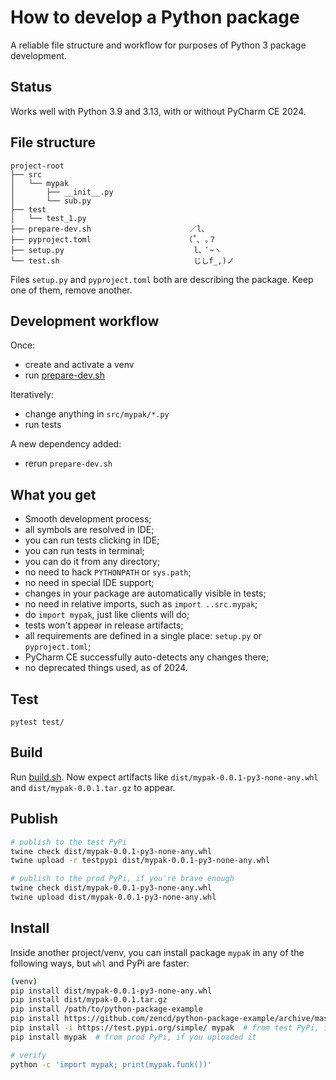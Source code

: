 # How to develop a Python package

A reliable file structure and workflow for purposes of Python 3 package development.

## Status

Works well with Python 3.9 and 3.13, with or without PyCharm CE 2024.

## File structure

    project-root
    ├── src
    │   └── mypak
    │       ├── __init__.py
    │       └── sub.py
    ├── test
    │   └── test_1.py
    ├── prepare-dev.sh                      ／l、
    ├── pyproject.toml                     （˚､ ｡７
    ├── setup.py                             l、ﾞ~ヽ
    └── test.sh                              じしf_,)ノ

Files `setup.py` and `pyproject.toml` both are describing the package.
Keep one of them, remove another.

## Development workflow

Once:
- create and activate a venv
- run [prepare-dev.sh](prepare-dev.sh)

Iteratively:
- change anything in `src/mypak/*.py`
- run tests

A new dependency added:
- rerun `prepare-dev.sh`

## What you get

- Smooth development process;
- all symbols are resolved in IDE;
- you can run tests clicking in IDE;
- you can run tests in terminal;
- you can do it from any directory;
- no need to hack `PYTHONPATH` or `sys.path`;
- no need in special IDE support;
- changes in your package are automatically visible in tests;
- no need in relative imports, such as `import ..src.mypak`;
- do `import mypak`, just like clients will do;
- tests won't appear in release artifacts;
- all requirements are defined in a single place: `setup.py` or `pyproject.toml`;
- PyCharm CE successfully auto-detects any changes there;
- no deprecated things used, as of 2024.

## Test

`pytest test/`

## Build

Run [build.sh](build.sh).
Now expect artifacts like `dist/mypak-0.0.1-py3-none-any.whl`
and `dist/mypak-0.0.1.tar.gz` to appear.

## Publish

```bash
# publish to the test PyPi
twine check dist/mypak-0.0.1-py3-none-any.whl
twine upload -r testpypi dist/mypak-0.0.1-py3-none-any.whl

# publish to the prod PyPi, if you're brave enough
twine check dist/mypak-0.0.1-py3-none-any.whl
twine upload dist/mypak-0.0.1-py3-none-any.whl
```

## Install

Inside another project/venv, you can install package `mypak` in any of the following ways, but `whl` and PyPi are faster:

```bash
(venv)
pip install dist/mypak-0.0.1-py3-none-any.whl
pip install dist/mypak-0.0.1.tar.gz
pip install /path/to/python-package-example
pip install https://github.com/zencd/python-package-example/archive/master.zip
pip install -i https://test.pypi.org/simple/ mypak  # from test PyPi, if you uploaded it
pip install mypak  # from prod PyPi, if you uploaded it

# verify
python -c 'import mypak; print(mypak.funk())'
```
